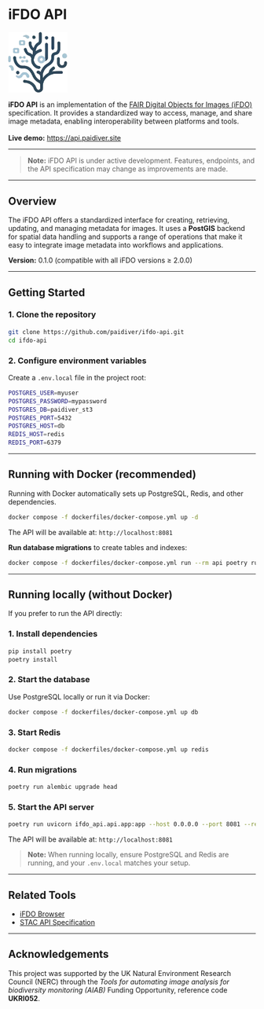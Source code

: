 # iFDO API

<div style="display: flex; align-items: center; gap: 1rem; flex-wrap: wrap;">
  <img src="docs/_static/logo_paidiver.png" alt="iFDO API Logo" style="width: 120px; min-width: 120px;"/>
  <div>
    <strong>iFDO API</strong> is an implementation of the <a href="https://www.ifdo-schema.org/">FAIR Digital Objects for Images (iFDO)</a> specification.
    It provides a standardized way to access, manage, and share image metadata, enabling interoperability between platforms and tools.
    <br><br>
    <strong>Live demo:</strong> <a href="https://api.paidiver.site">https://api.paidiver.site</a>
  </div>
</div>

---

> **Note:** iFDO API is under active development. Features, endpoints, and the API specification may change as improvements are made.

---

## Overview

The iFDO API offers a standardized interface for creating, retrieving, updating, and managing metadata for images.
It uses a **PostGIS** backend for spatial data handling and supports a range of operations that make it easy to integrate image metadata into workflows and applications.

**Version:** 0.1.0 (compatible with all iFDO versions ≥ 2.0.0)

---

## Getting Started

### 1. Clone the repository

```bash
git clone https://github.com/paidiver/ifdo-api.git
cd ifdo-api
````

### 2. Configure environment variables

Create a `.env.local` file in the project root:

```bash
POSTGRES_USER=myuser
POSTGRES_PASSWORD=mypassword
POSTGRES_DB=paidiver_st3
POSTGRES_PORT=5432
POSTGRES_HOST=db
REDIS_HOST=redis
REDIS_PORT=6379
```

---

## Running with Docker (recommended)

Running with Docker automatically sets up PostgreSQL, Redis, and other dependencies.

```bash
docker compose -f dockerfiles/docker-compose.yml up -d
```

The API will be available at:
`http://localhost:8081`

**Run database migrations** to create tables and indexes:

```bash
docker compose -f dockerfiles/docker-compose.yml run --rm api poetry run alembic upgrade head
```

---

## Running locally (without Docker)

If you prefer to run the API directly:

### 1. Install dependencies

```bash
pip install poetry
poetry install
```

### 2. Start the database

Use PostgreSQL locally or run it via Docker:

```bash
docker compose -f dockerfiles/docker-compose.yml up db
```

### 3. Start Redis

```bash
docker compose -f dockerfiles/docker-compose.yml up redis
```

### 4. Run migrations

```bash
poetry run alembic upgrade head
```

### 5. Start the API server

```bash
poetry run uvicorn ifdo_api.api.app:app --host 0.0.0.0 --port 8081 --reload
```

The API will be available at:
`http://localhost:8081`

> **Note:** When running locally, ensure PostgreSQL and Redis are running, and your `.env.local` matches your setup.

---

## Related Tools

* [iFDO Browser](https://github.com/paidiver/ifdo-browser)
* [STAC API Specification](https://github.com/radiantearth/stac-api-spec)

---

## Acknowledgements

This project was supported by the UK Natural Environment Research Council (NERC) through the
*Tools for automating image analysis for biodiversity monitoring (AIAB)* Funding Opportunity, reference code **UKRI052**.
